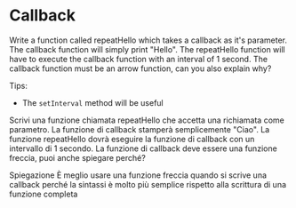 # Callback

Write a function called repeatHello which takes a callback as it's parameter. The callback function will simply print "Hello". The repeatHello function will have to execute the callback function with an interval of 1 second. The callback function must be an arrow function, can you also explain why?

Tips:

- The `setInterval` method will be useful

Scrivi una funzione chiamata repeatHello che accetta una richiamata come parametro. La funzione di callback stamperà semplicemente "Ciao". La funzione repeatHello dovrà eseguire la funzione di callback con un intervallo di 1 secondo. La funzione di callback deve essere una funzione freccia, puoi anche spiegare perché?

Spiegazione
È meglio usare una funzione freccia quando si scrive una callback perché la sintassi è molto più semplice rispetto alla scrittura di una funzione completa
